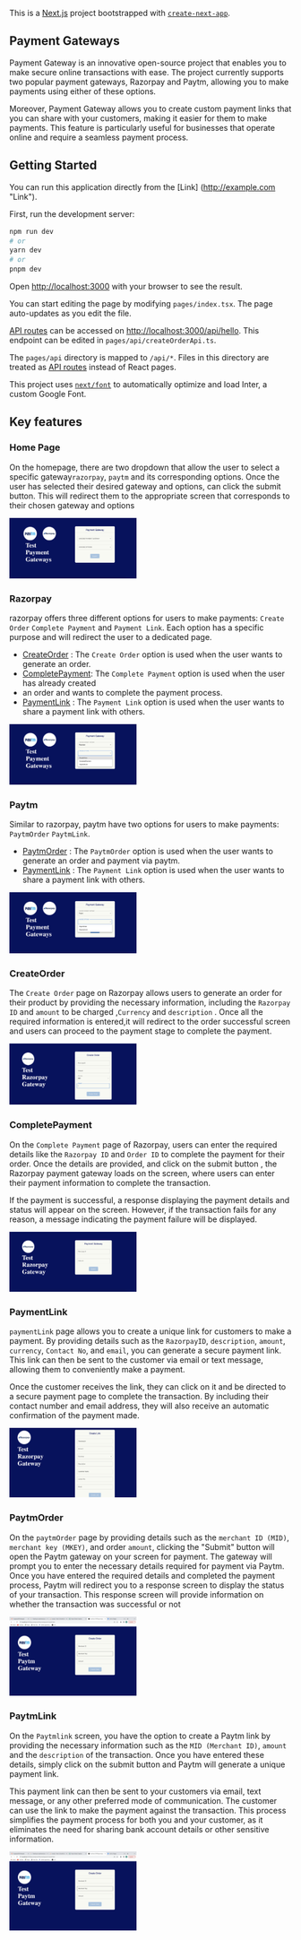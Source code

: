 This is a [Next.js](https://nextjs.org/) project bootstrapped
with [`create-next-app`](https://github.com/vercel/next.js/tree/canary/packages/create-next-app).

## Payment Gateways

Payment Gateway is an innovative open-source project that enables you to make secure online transactions with ease. The
project currently supports two popular payment gateways, Razorpay and Paytm, allowing you to make payments using either
of these options.

Moreover, Payment Gateway allows you to create custom payment links that you can share with your customers, making it
easier for them to make payments. This feature is particularly useful for businesses that operate online and require a
seamless payment process.

## Getting Started

You can run this application directly from the [Link]
(http://example.com "Link").

First, run the development server:

```bash
npm run dev
# or
yarn dev
# or
pnpm dev
```

Open [http://localhost:3000](http://localhost:3000) with your browser to see the result.

You can start editing the page by modifying `pages/index.tsx`. The page auto-updates as you edit the file.

[API routes](https://nextjs.org/docs/api-routes/introduction) can be accessed
on [http://localhost:3000/api/hello](http://localhost:3000/api/hello). This endpoint can be edited
in `pages/api/createOrderApi.ts`.

The `pages/api` directory is mapped to `/api/*`. Files in this directory are treated
as [API routes](https://nextjs.org/docs/api-routes/introduction) instead of React pages.

This project uses [`next/font`](https://nextjs.org/docs/basic-features/font-optimization) to automatically optimize and
load Inter, a custom Google Font.

## Key features

### Home Page

On the homepage, there are two dropdown that allow the user to select a specific gateway`razorpay`, `paytm` and its
corresponding options.
Once the user has selected their desired gateway and options,
can click the submit button.
This will redirect them to the appropriate screen that corresponds to their chosen gateway and options
<p>
<img style="padding-right: 2%;" src="./public/home.png" alt="Payment Gateway" width="45%"/>
</p>

### Razorpay

razorpay offers three different options for users to make payments: `Create Order` `Complete Payment`
and `Payment Link`. Each option has a specific purpose and will redirect the user to a dedicated page.

- [CreateOrder](#CreateOrder) : The `Create Order` option is used when the user wants to generate an order.
- [CompletePayment](#CompletePayment): The `Complete Payment` option is used when the user has already created
- an order and wants to complete the payment process.
- [PaymentLink](#PaymentLink) :  The `Payment Link` option is used when the user wants to share a payment link with
  others.

<p>
<img style="padding-right: 2%;" src="./public/razorpayOptions.png" alt="Razorpay" width="45%"/>
</p>

### Paytm

Similar to razorpay, paytm have two options for users to make payments: `PaytmOrder` `PaytmLink`.

- [PaytmOrder](#PaytmOrder) : The `PaytmOrder` option is used when the user wants to generate an order and payment via
  paytm.
- [PaymentLink](#PaymentLink) :  The `Payment Link` option is used when the user wants to share a payment link with
  others.

<p>
<img style="padding-right: 2%;" src="./public/paytmOptions.png" alt="Payment Gateway" width="45%"/>
</p>

### CreateOrder

The `Create Order` page on Razorpay allows users to generate an order for their product by providing the necessary
information, including the `Razorpay ID` and  `amount` to be charged ,`Currency` and  `description` . Once all the
required information is entered,it will redirect to the
order successful screen and users can proceed
to the payment stage to complete the payment.

<p>
<img style="padding-right: 2%;" src="./public/createOrder.png" alt="Payment Gateway" width="45%"/>
</p>

### CompletePayment

On the `Complete Payment` page of Razorpay, users can enter the required details like the `Razorpay ID` and `Order ID`
to complete the payment for their order. Once the details are provided, and click on the submit button , the Razorpay
payment gateway loads on the screen, where users can enter their payment information to complete the transaction.

If the payment is successful, a response displaying the payment details and status will appear on the screen. However,
if the transaction fails for any reason, a message indicating the payment failure will be displayed.
<p>
<img style="padding-right: 2%;" src="./public/payment.png" alt="Payment Gateway" width="45%"/>
</p>

### PaymentLink

`paymentLink` page allows you to create a unique link for customers to make a payment. By providing details such as
the `RazorpayID`, `description`, `amount`, `currency`, `Contact No`, and `email`, you can generate a secure payment
link. This link can then be sent to the customer via email or text message, allowing them to conveniently make a
payment.

Once the customer receives the link, they can click on it and be directed to a secure payment page to complete the
transaction. By including their contact number and email address, they will also receive an automatic confirmation of
the payment made.
<p>
<img style="padding-right: 2%;" src="./public/paymentLink.png" alt="Payment Gateway" width="45%"/>
</p>

### PaytmOrder

On the `paytmOrder` page by providing details such as the `merchant ID (MID)`, `merchant key (MKEY)`, and
order `amount`, clicking the "Submit" button will open the Paytm gateway on your screen for payment. The gateway will
prompt you to enter the necessary details required for payment via Paytm. Once you have entered the required details and
completed the payment process, Paytm will redirect you to a response screen to display the status of your transaction.
This response screen will provide information on whether the transaction was successful or not
<p>
<img style="padding-right: 2%;" src="./public/PaytmOrder.png" alt="Payment Gateway" width="45%"/>
</p>

### PaytmLink

On the `Paytmlink` screen, you have the option to create a Paytm link by providing the necessary information such as
the `MID (Merchant ID)`,  `amount` and the `description` of the transaction. Once you have entered these details, simply
click on the submit button and Paytm will generate a unique payment link.

This payment link can then be sent to your customers via email, text message, or any other preferred mode of
communication. The customer can use the link to make the payment against the transaction. This process simplifies the
payment process for both you and your customer, as it eliminates the need for sharing bank account details or other
sensitive information.
<p>
<img style="padding-right: 2%;" src="./public/PaytmOrder.png" alt="Payment Gateway" width="45%"/>
</p>


